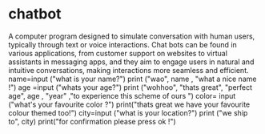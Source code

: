 # chatbot
A computer program designed to simulate conversation with human users, typically through text or voice interactions. Chat bots can be found in various applications, from customer support on websites to virtual assistants in messaging apps, and they aim to engage users in natural and intuitive conversations, making interactions more seamless and efficient.
name=input ("what is your name?") 
print ("wao", name , "what a nice name !")
age =input ("whats your age?")
print ("wohhoo", "thats great", "perfect age", age , "year" ,"to experience this scheme of ours ")
color= input ("what's your favourite color ?")
print("thats great we have your favourite colour themed too!")
city=input ("what is your location?")
print ("we ship to", city)
print("for confirmation please press ok !")





